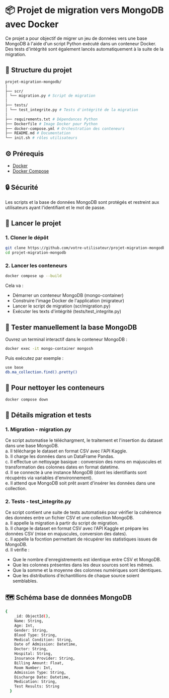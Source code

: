 # 📦 Projet de migration vers MongoDB avec Docker

Ce projet a pour objectif de migrer un jeu de données vers une base MongoDB à l'aide d'un script Python exécuté dans un conteneur Docker. Des tests d'intégrité sont également lancés automatiquement à la suite de la migration.

## 🧱 Structure du projet
```bash
projet-migration-mongodb/
│
├── scr/
│ └── migration.py # Script de migration
│
├── tests/
│ └── test_integrite.py # Tests d'intégrité de la migration
│
├── requirements.txt # Dépendances Python
├── Dockerfile # Image Docker pour Python
├── docker-compose.yml # Orchestration des conteneurs
├── README.md # Documentation
└── init.sh # rôles utilisateurs
```

## ⚙️ Prérequis

- [Docker](https://docs.docker.com/get-docker/)
- [Docker Compose](https://docs.docker.com/compose/)

## 🔒 Sécurité

Les scripts et la base de données MongoDB sont protégés et restreint aux utilisateurs ayant l'identifiant et le mot de passe.

## 🚀 Lancer le projet

### 1. Cloner le dépôt

```bash
git clone https://github.com/votre-utilisateur/projet-migration-mongodb.git
cd projet-migration-mongodb
```

### 2. Lancer les conteneurs

```bash
docker compose up --build
```
Cela va :
 - Démarrer un conteneur MongoDB (mongo-container)
 - Construire l'image Docker de l'application (migrateur)
 - Lancer le script de migration (scr/migration.py)
 - Exécuter les texts d'intégrité (tests/test_integrite.py)

## 🧪 Tester manuellement la base MongoDB

Ouvrez un terminal interactif dans le conteneur MongoDB :
```bash
docker exec -it mongo-container mongosh
```

Puis exécutez par exemple : 
```bash
use base
db.ma_collection.find().pretty()
```

## 🧹 Pour nettoyer les conteneurs
```bash
docker compose down
```

## 🔎 Détails migration et tests

### 1. Migration - **migration.py**
Ce script automatise le téléchargment, le traitement et l'insertion du dataset dans une base MongoDB.\
a. Il télécharge le dataset en format CSV avec l'API Kaggle.\
b. Il charge les données dans un DataFrame Pandas. \
c. Il effectue un nettoyage basique : conversion des noms en majuscules et transformation des colonnes dates en format datetime.\
d. Il se connecte à une instance MongoDB (dont les identifiants sont récupérés via variables d'environnement).\
e. Il attend que MongoDB soit prêt avant d'insérer les données dans une collection.

### 2. Tests - test_integrite.py
Ce script contient une suite de tests automatisés pour vérifier la cohérence des données entre un fichier CSV et une collection MongoDB.\
a. Il appelle la migration à partir du script de migration.\
b. Il charge le dataset en format CSV avec l'API Kaggle et prépare les données CSV (mise en majuscules, conversion des dates).\
c. Il appelle la focntion permettant de récupérer les statistiques issues de MongoDB.\
d. Il vérifie :
 - Que le nombre d'enregistrements est identique entre CSV et MongoDB.
 - Que les colonnes présentes dans les deux sources sont les mêmes.
 - Que la somme et la moyenne des colonnes numériques sont identiques.
 - Que les distributions d'échantillions de chaque source soient semblables.

## 🗺️ Schéma base de données MongoDB
```bash
{
    _id: ObjectId(),
    Name: String,
    Age: Int,
    Gender: String,
    Blood Type: String,
    Medical Condition: String,
    Date of Admission: Datetime,
    Doctor: String,
    Hospital: String,
    Insurance Provider: String,
    Billing Amount: Float,
    Room Number: Int,
    Admission Type: String,
    Discharge Date: Datetime,
    Medication: String,
    Test Results: String
  }
```
